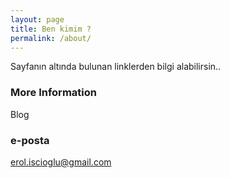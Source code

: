 ```yaml
---
layout: page
title: Ben kimim ?
permalink: /about/
---
```


Sayfanın altında bulunan linklerden bilgi alabilirsin..

### More Information

Blog

### e-posta

[erol.iscioglu@gmail.com](mailto:erol.iscioglu@gmail.com)
